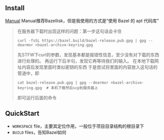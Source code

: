 ## Install
[Manual](https://bazel.build/install/ubuntu?hl=zh-cn)
Manual推荐Bazellisk，但是我使用的方式是“使用 Bazel 的 apt 代码库”

>在服务器下载时出现这样的问题：第一步这句话会卡住
>```
>curl -fsSL https://bazel.build/bazel-release.pub.gpg | gpg --dearmor >bazel-archive-keyring.gpg
>```
>先STFW下curl的参数，发现基本都是报错性信息，至少没有对下载的东西进行处理的。
>再运行下后半句，发现它再等待我们的输入。
>在本地下载网址内容后发现里面时类似密钥的东西
>于是尝试将里面的内容放入这句话的管道中，即
>```
>cat bazel-release.pub.gpg | gpg --dearmor >bazel-archive-keyring.gpg  # 本机下载然后scp到服务器上
>```
>即可运行后面的命令

## QuickStart

+ `WORKSPACE` file，主要其定位作用，一般位于项目目录结构的根目录下
+ `BUILD` files，告知Bazel如何